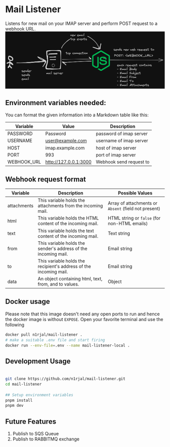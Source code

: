 # Mail Listener

Listens for new mail on your IMAP server and perform POST request to a webhook URL.
![Mail listener workflow](./static/mail-listener.workflow.png)

## Environment variables needed:

You can format the given information into a Markdown table like this:

| Variable    | Value                 | Description             |
| ----------- | --------------------- | ----------------------- |
| PASSWORD    | Password              | password of imap server |
| USERNAME    | user@example.com      | username of imap server |
| HOST        | imap.example.com      | host of imap server     |
| PORT        | 993                   | port of imap server     |
| WEBHOOK_URL | http://127.0.0.1:3000 | Webhook send request to |

## Webhook request format

| Variable    | Description                                                       | Possible Values                                      |
| ----------- | ----------------------------------------------------------------- | ---------------------------------------------------- |
| attachments | This variable holds the attachments from the incoming mail.       | Array of attachments or `Absent` (field not present) |
| html        | This variable holds the HTML content of the incoming mail.        | HTML string or `false` (for non-HTML emails)         |
| text        | This variable holds the text content of the incoming mail.        | Text string                                          |
| from        | This variable holds the sender's address of the incoming mail.    | Email string                                         |
| to          | This variable holds the recipient's address of the incoming mail. | Email string                                         |
| data        | An object containing html, text, from, and to values.             | Object                                               |

## Docker usage

Please note that this image doesn't need any open ports to run and hence the docker image is without `EXPOSE`.
Open your favorite terminal and use the following

```bash
docker pull n1rjal/mail-listener .
# make a suitable .env file and start firing
docker run --env-file=.env --name mail-listener-local .
```

## Development Usage

```bash

git clone https://github.com/n1rjal/mail-listener.git
cd mail-listener

## Setup environment variables
pnpm install
pnpm dev

```

## Future Features

1. Publish to SQS Queue
2. Publish to RABBITMQ exchange
